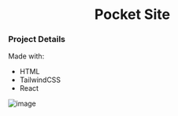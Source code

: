 <h1 align="center">Pocket Site</h1>

### Project Details
Made with:
- HTML
- TailwindCSS
- React


![image](https://github.com/JonesSZN/Specialist-site/assets/110791038/d7f7daad-906f-47db-a265-39936003ccbf)
